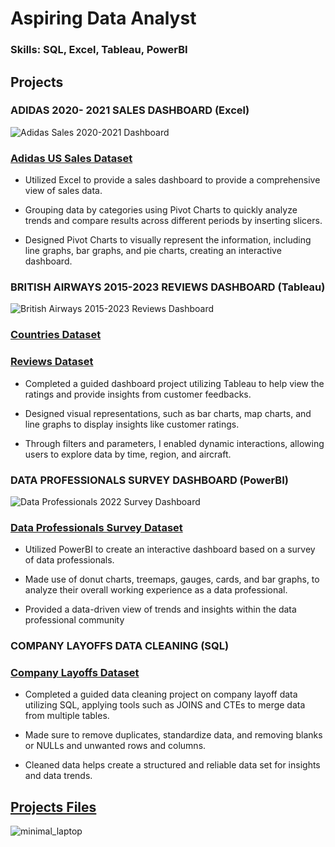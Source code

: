 # Aspiring Data Analyst

### Skills: SQL, Excel, Tableau, PowerBI

## Projects

### ADIDAS 2020- 2021 SALES DASHBOARD (Excel)
![Adidas Sales 2020-2021 Dashboard](https://github.com/user-attachments/assets/cd63510f-b8f0-4b6b-b3a6-57ca432da7b7)
### [Adidas US Sales Dataset](https://www.kaggle.com/datasets/sakhawatalilarik/adidas-us-sales-data)
- Utilized Excel to provide a sales dashboard to provide a comprehensive view of sales data.

- Grouping data by categories using Pivot Charts to quickly analyze trends and compare results across different periods by inserting slicers.

- Designed Pivot Charts to visually represent the information, including line graphs, bar graphs, and pie charts, creating an interactive dashboard.


### BRITISH AIRWAYS 2015-2023 REVIEWS DASHBOARD (Tableau)
![British Airways 2015-2023 Reviews Dashboard](https://github.com/user-attachments/assets/03ae1c56-c280-4d27-b303-4ce89f1d414f)
### [Countries Dataset](https://github.com/mochen862/tableau-end-to-end-portfolio-project/blob/main/Countries.csv) 
### [Reviews Dataset](https://github.com/mochen862/tableau-end-to-end-portfolio-project/blob/main/ba_reviews.csv)
- Completed a guided dashboard project utilizing Tableau to help view the ratings and provide insights from customer feedbacks.

- Designed visual representations, such as bar charts, map charts, and line graphs to display insights like customer ratings.

- Through filters and parameters, I enabled dynamic interactions, allowing users to explore data by time, region, and aircraft.


### DATA PROFESSIONALS SURVEY DASHBOARD (PowerBI)
![Data Professionals 2022 Survey Dashboard](https://github.com/user-attachments/assets/90f096c5-ae56-4cc0-b2b2-cd43a0df9020)
### [Data Professionals Survey Dataset](https://github.com/AlexTheAnalyst/Power-BI/blob/main/Power%20BI%20-%20Final%20Project.xlsx)
- Utilized PowerBI to create an interactive dashboard based on a survey of data professionals.

- Made use of donut charts, treemaps, gauges, cards, and bar graphs, to analyze their overall working experience as a data professional.

- Provided a data-driven view of trends and insights within the data professional community


### COMPANY LAYOFFS DATA CLEANING (SQL)
### [Company Layoffs Dataset](https://github.com/AlexTheAnalyst/MySQL-YouTube-Series/blob/main/layoffs.csv)
- Completed a guided data cleaning project on company layoff data utilizing SQL, applying tools such as JOINS and CTEs to merge data from multiple tables.

- Made sure to remove duplicates, standardize data, and removing blanks or NULLs and unwanted rows and columns.

- Cleaned data helps create a structured and reliable data set for insights and data trends.


## [Projects Files](https://github.com/justreyesalmario/Projects)
![minimal_laptop](https://github.com/user-attachments/assets/9bff9192-291b-404f-9384-f7d8faeb582e)

